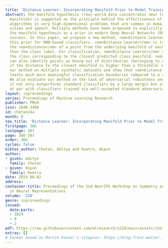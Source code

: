 ```yaml
---
title: 'Distance Learner: Incorporating Manifold Prior to Model Training'
abstract: The manifold hypothesis (real-world data concentrates near low-dimensional
  manifolds) is suggested as the principle behind the effectiveness of machine learning
  algorithms in very high-dimensional problems that are common in domains such as
  vision and speech. Multiple methods have been proposed to explicitly incorporate
  the manifold hypothesis as a prior in modern Deep Neural Networks (DNNs), with varying
  success. In this paper, we propose a new method, <em>Distance Learner</em>, to incorporate
  this prior for DNN-based classifiers. <em>Distance Learner</em> is trained to predict
  the <em>distance</em> of a point from the underlying manifold of each class, rather
  than the class label. For classification, <em>Distance Learner</em> then chooses
  the class corresponding to the closest predicted class manifold. <em>Distance Learner</em>
  can also identify points as being out of distribution (belonging to neither class),
  if the distance to the closest manifold is higher than a threshold. We evaluate
  our method on multiple synthetic datasets and show that <em>Distance Learner</em>
  learns much more meaningful classification boundaries compared to a standard classifier.
  We also evaluate our method on the task of adversarial robustness and find that
  it not only outperforms standard classifiers by a large margin but also performs
  at par with classifiers trained via well-accepted standard adversarial training.
layout: inproceedings
series: Proceedings of Machine Learning Research
publisher: PMLR
issn: 2640-3498
id: chetan24a
month: 0
tex_title: 'Distance Learner: Incorporating Manifold Prior to Model Training'
firstpage: 366
lastpage: 387
page: 366-387
order: 366
cycles: false
bibtex_author: Chetan, Aditya and Kwatra, Nipun
author:
- given: Aditya
  family: Chetan
- given: Nipun
  family: Kwatra
date: 2024-08-02
address:
container-title: Proceedings of the 2nd NeurIPS Workshop on Symmetry and Geometry
  in Neural Representations
volume: '228'
genre: inproceedings
issued:
  date-parts:
  - 2024
  - 8
  - 2
pdf: https://raw.githubusercontent.com/mlresearch/v228/main/assets/chetan24a/chetan24a.pdf
extras: []
# Format based on Martin Fenner's citeproc: https://blog.front-matter.io/posts/citeproc-yaml-for-bibliographies/
---
```

